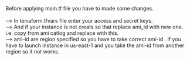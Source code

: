 Before applying main.tf file you have to made some changes. </br>
                        </br>
--> In terraform.tfvars file enter your access and secret keys.</br>
--> And if your instance is not creats so that replace ami_id with new one. 
     i.e. copy from ami catlog and replace with this. </br>
--> ami-id are region specified so you have to take correct ami-id .
    if you have to launch instance in us-east-1 and you take the ami-id from another region so it not works.
